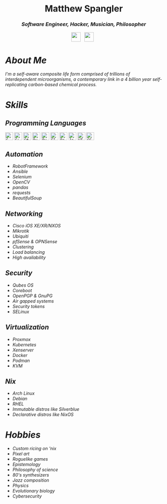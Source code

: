 <div align='center'>
  <h1>Matthew Spangler</h1>
  <h3><i>Software Engineer, Hacker, Musician, Philosopher<i></h3>
  <a href="https://www.linkedin.com/in/mattspangler-tech/"><img height="30" src="https://skillicons.dev/icons?i=linkedin"></a>&nbsp;&nbsp;
  <a href="https://unix.stackexchange.com/users/572504/nebulasurfer/"><img height="30" src="https://skillicons.dev/icons?i=stackoverflow"></a>&nbsp;&nbsp;
</div>

# About Me
I'm a self-aware composite life form comprised of trillions of interdependent microorganisms, a contemporary link in a 4 billion year self-replicating carbon-based chemical process.

# Skills
## Programming Languages
<code><img title="C" height="25" src="https://skillicons.dev/icons?i=c"></code>
<code><img title="C++" height="25" src="https://skillicons.dev/icons?i=cpp"></code>
<code><img title="C#" height="25" src="https://skillicons.dev/icons?i=cs"></code>
<code><img title="Rust" height="25" src="https://skillicons.dev/icons?i=rust"></code>
<code><img title="Python" height="25" src="https://skillicons.dev/icons?i=python"></code>
<code><img title="Elisp" height="25" src="https://skillicons.dev/icons?i=emacs"></code>
<code><img title="Bash" height="25" src="https://skillicons.dev/icons?i=bash"></code>
<code><img title="Javascript" height="25" src="https://skillicons.dev/icons?i=javascript"></code>
<code><img title="HTML5" height="25" src="https://skillicons.dev/icons?i=html"></code>
<code><img title="CSS" height="25" src="https://skillicons.dev/icons?i=css"></code>

## Automation
- RobotFramework
- Ansible
- Selenium
- OpenCV
- pandas
- requests
- BeautifulSoup

## Networking
- Cisco iOS XE/XR/NXOS
- Mikrotik
- Ubiquiti
- pfSense & OPNSense
- Clustering
- Load balancing
- High availability

## Security
- Qubes OS
- Coreboot
- OpenPGP & GnuPG
- Air gapped systems
- Security tokens
- SELinux

## Virtualization
- Proxmox
- Kubernetes
- Xenserver
- Docker
- Podman
- KVM

## Nix
- Arch Linux
- Debian
- RHEL
- Immutable distros like Silverblue
- Declarative distros like NixOS

# Hobbies
- Custom ricing on 'nix
- Pixel art
- Roguelike games
- Epistemology
- Philosophy of science
- 80's synthesizers
- Jazz composition
- Physics
- Evolutionary biology
- Cybersecurity
